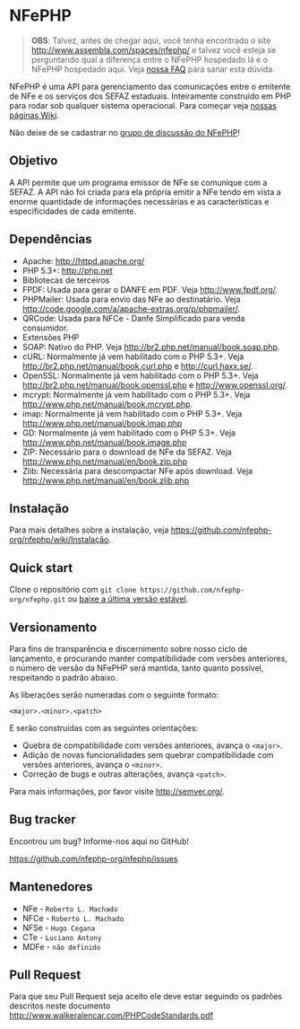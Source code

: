 NFePHP
=================

> **OBS**: Talvez, antes de chegar aqui, você tenha encontrado o site <http://www.assembla.com/spaces/nfephp/> e talvez você esteja se perguntando qual a diferença entre o NFePHP hospedado lá e o NFePHP hospedado aqui. Veja [nossa FAQ](https://github.com/nfephp-org/nfephp/wiki/FAQ) para sanar esta dúvida.

NFePHP é uma API para gerenciamento das comunicações entre o emitente de NFe e os serviços dos SEFAZ estaduais. Inteiramente construído em PHP para rodar sob qualquer sistema operacional.
Para começar veja [nossas páginas Wiki](https://github.com/nfephp-org/nfephp/wiki).

Não deixe de se cadastrar no [grupo de discussão do NFePHP](http://groups.google.com/group/nfephp)!

Objetivo
-----
A API permite que um programa emissor de NFe se comunique com a SEFAZ. A API não foi criada para ela própria emitir a NFe tendo em vista a enorme quantidade de informações necessárias e as características e especificidades de cada emitente.

Dependências
-------
* Apache: <http://httpd.apache.org/>
* PHP 5.3+: <http://php.net>
* Bibliotecas de terceiros
 * FPDF: Usada para gerar o DANFE em PDF. Veja <http://www.fpdf.org/>.
 * PHPMailer: Usada para envio das NFe ao destinatário. Veja <http://code.google.com/a/apache-extras.org/p/phpmailer/>.
 * QRCode: Usada para NFCe - Danfe Simplificado para venda consumidor.
* Extensões PHP
 * SOAP: Nativo do PHP. Veja <http://br2.php.net/manual/book.soap.php>.
 * cURL: Normalmente já vem habilitado com o PHP 5.3+. Veja <http://br2.php.net/manual/book.curl.php> e <http://curl.haxx.se/>.
 * OpenSSL: Normalmente já vem habilitado com o PHP 5.3+. Veja <http://br2.php.net/manual/book.openssl.php> e <http://www.openssl.org/>.
 * mcrypt: Normalmente já vem habilitado com o PHP 5.3+. Veja <http://www.php.net/manual/book.mcrypt.php>.
 * imap: Normalmente já vem habilitado com o PHP 5.3+. Veja <http://www.php.net/manual/book.imap.php>
 * GD: Normalmente já vem habilitado com o PHP 5.3+. Veja <http://www.php.net/manual/book.image.php>
 * ZIP: Necessário para o download de NFe da SEFAZ. Veja <http://www.php.net/manual/en/book.zip.php>
 * Zlib: Necessária para descompactar NFe após download. Veja <http://www.php.net/manual/en/book.zlib.php>

Instalação
------
Para mais detalhes sobre a instalação, veja <https://github.com/nfephp-org/nfephp/wiki/Instalação>.

Quick start
-----
Clone o repositório com `git clone https://github.com/nfephp-org/nfephp.git` ou [baixe a última versão estável](https://github.com/nfephp-org/nfephp/downloads).

Versionamento
----------
Para fins de transparência e discernimento sobre nosso ciclo de lançamento, e procurando manter compatibilidade com versões anteriores, o número de versão da NFePHP 
será mantida, tanto quanto possível, respeitando o padrão abaixo.

As liberações serão numeradas com o seguinte formato:

`<major>.<minor>.<patch>`

E serão construídas com as seguintes orientações:

* Quebra de compatibilidade com versões anteriores, avança o `<major>`.
* Adição de novas funcionalidades sem quebrar compatibilidade com versões anteriores, avança o `<minor>`.
* Correção de bugs e outras alterações, avança `<patch>`.

Para mais informações, por favor visite <http://semver.org/>.

Bug tracker
-----------
Encontrou um bug? Informe-nos aqui no GitHub!

<https://github.com/nfephp-org/nfephp/issues>

Mantenedores
-----------
* NFe  - `Roberto L. Machado`
* NFCe - `Roberto L. Machado`
* NFSe - `Hugo Cegana`
* CTe  - `Luciano Antony`
* MDFe - `não definido`

Pull Request
--------
Para que seu Pull Request seja aceito ele deve estar seguindo os padrões descritos neste documento <http://www.walkeralencar.com/PHPCodeStandards.pdf>